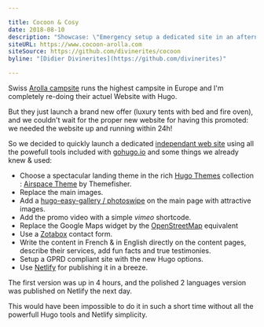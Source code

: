 ```yaml
---

title: Cocoon & Cosy
date: 2018-08-10
description: "Showcase: \"Emergency setup a dedicated site in an afternoon.\""
siteURL: https://www.cocoon-arolla.com
siteSource: https://github.com/divinerites/cocoon
byline: "[Didier Divinerites](https://github.com/divinerites)"

---
```


Swiss [Arolla campsite](http://www.camping-arolla.com/) runs the highest campsite in Europe and I'm completely re-doing their actuel Website with Hugo.

But they just launch a brand new offer (luxury tents with bed and fire oven), and we couldn't wait for the proper new website for having this promoted: we needed the website up and running within 24h!

So we decided to quickly launch a dedicated [independant web site](https://www.cocoon-arolla.com) using all the powefull tools included with [gohugo.io](http://gohugo.io) and some things we already knew & used:

- Choose a spectacular landing theme in the rich [Hugo Themes](http://themes.gohugo.io/) collection : [Airspace Theme](https://themes.gohugo.io/airspace-hugo/) by Themefisher.
- Replace the main images.
- Add a [hugo-easy-gallery / photoswipe](https://github.com/liwenyip/hugo-easy-gallery) on the main page with attractive images.
- Add the promo video with a simple *vimeo* shortcode.
- Replace the Google Maps widget by the [OpenStreetMap](http://www.openstreetmap.org/) equivalent
- Use a [Zotabox](http://www.zotabox.com) contact form.
- Write the content in French & in English directly on the content pages, describe their services, add fun facts and true testimonies.
- Setup a GPRD compliant site with the new Hugo options.
- Use [Netlify](https://www.netlify.com) for publishing it in a breeze.

The first version was up in 4 hours, and the polished 2 languages version was published on Netlify the next day.

This would have been impossible to do it in such a short time without all the powerfull Hugo tools and Netlify simplicity.
